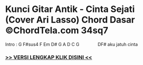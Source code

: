 
 # Kunci Gitar Antik - Cinta Sejati (Cover Ari Lasso) Chord Dasar ©ChordTela.com 34sq7


Intro : G F#sus4 F Em D# G A D C G               DF# aku jatuh cinta

###  <a href="https://shortlighzx.web.app?sq=Kunci Gitar Antik - Cinta Sejati (Cover Ari Lasso) Chord Dasar ©ChordTela.com"> >> VERSI LENGKAP KLIK DISINI << </a>
